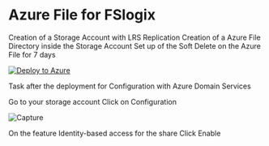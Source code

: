 # Azure File for FSlogix

Creation of a Storage Account with LRS Replication
Creation of a Azure File Directory inside the Storage Account
Set up of the Soft Delete on the Azure File for 7 days

[![Deploy to Azure](https://aka.ms/deploytoazurebutton)](https://portal.azure.com/#create/Microsoft.Template/uri/https%3A%2F%2Fraw.githubusercontent.com%2FAldebarancloud%2FWVDCourse%2Fmain%2FLab3withAD%2FAzureFileforFslogix%2Fazurefilesharewvd.json)

Task after the deployment for Configuration with Azure Domain Services

Go to your storage account
Click on Configuration

![Capture](https://user-images.githubusercontent.com/45065026/114403710-51d8bd80-9ba5-11eb-83d6-7a5d7e99e780.PNG)

On the feature Identity-based access for the share
Click Enable
